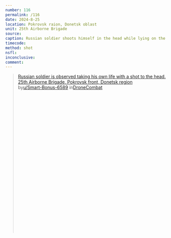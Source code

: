 ```yaml
---
number: 116
permalink: /116
date: 2024-8-25
location: Pokrovsk raion, Donetsk oblast
unit: 25th Airborne Brigade
source: 
caption: Russian soldier shoots himself in the head while lying on the ground with his backpack on
timecode: 
method: shot
nsfl: 
inconclusive:
comment: 
---
```

<blockquote class="reddit-embed-bq" style="height:500px" data-embed-height="676"><a href="https://www.reddit.com/r/DroneCombat/comments/1f13ck7/russian_soldier_is_observed_taking_his_own_life/">Russian soldier is observed taking his own life with a shot to the head. 25th Airborne Brigade, Pokrovsk front, Donetsk region</a><br> by<a href="https://www.reddit.com/user/Smart-Bonus-6589/">u/Smart-Bonus-6589</a> in<a href="https://www.reddit.com/r/DroneCombat/">DroneCombat</a></blockquote><script async="" src="https://embed.reddit.com/widgets.js" charset="UTF-8"></script>